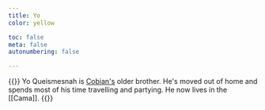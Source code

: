```yaml
---
title: Yo
color: yellow

toc: false
meta: false
autonumbering: false

---
```

{{<note gray>}}
Yo Queismesnah is [Cobian's](/characters/cobian/) older brother. He's moved out of home and spends most of his time travelling and partying. He now lives in the [[Cama]].
{{</note>}}